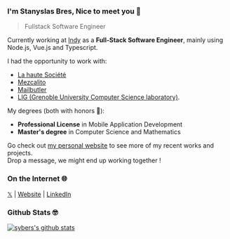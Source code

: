### I'm **Stanyslas Bres**, Nice to meet you 👋

> Fullstack Software Engineer

Currently working at [Indy](https://www.indy.fr/) as a **Full-Stack Software Engineer**, mainly using Node.js, Vue.js and Typescript.

I had the opportunity to work with:
- [La haute Société](https://www.lahautesociete.com/)
- [Mezcalito](https://www.mezcalito.fr)
- [Mailbutler](https://www.mailbutler.io/)
- [LIG (Grenoble University Computer Science laboratory)](https://www.liglab.fr/en/).

My degrees (both with honors 💪):
- **Professional License** in Mobile Application Development
- **Master's degree** in Computer Science and Mathematics

Go check out [my personal website](https://www.stanyslasbres.fr) to see more of my recent works and projects.  
Drop a message, we might end up working together !

### On the Internet 🌐

[𝕏](https://x.com/stanyslasbres) | [Website](https://www.stanyslasbres.fr) | [LinkedIn](https://www.linkedin.com/in/stanyslasbres)

### Github Stats 🤓

[![sybers's github stats](https://github-readme-stats.vercel.app/api?username=sybers)](https://github.com/anuraghazra/github-readme-stats)
